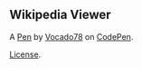 Wikipedia Viewer
----------------


A [Pen](https://codepen.io/Vocado78/pen/oWqzBG) by [Vocado78](http://codepen.io/Vocado78) on [CodePen](http://codepen.io/).

[License](https://codepen.io/Vocado78/pen/oWqzBG/license).